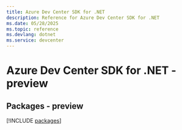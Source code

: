 ```yaml
---
title: Azure Dev Center SDK for .NET
description: Reference for Azure Dev Center SDK for .NET
ms.date: 05/28/2025
ms.topic: reference
ms.devlang: dotnet
ms.service: devcenter
---
```

# Azure Dev Center SDK for .NET - preview
## Packages - preview
[!INCLUDE [packages](dev-center-index.md)]